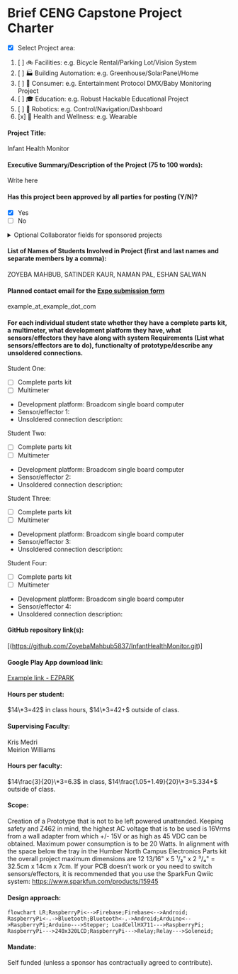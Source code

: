 # Brief CENG Capstone Project Charter
-  [x] Select Project area:
1. [ ] :bike: Facilities: e.g. Bicycle Rental/Parking Lot/Vision System
2. [ ] :factory: Building Automation: e.g. Greenhouse/SolarPanel/Home
3. [ ] :movie_camera: Consumer: e.g. Entertainment Protocol DMX/Baby Monitoring Project
4. [ ] :mortar_board: Education: e.g. Robust Hackable Educational Project
5. [ ] :robot: Robotics: e.g. Control/Navigation/Dashboard
6. [x] :ski: Health and Wellness: e.g. Wearable
####  Project Title: 
Infant Health Monitor

####  Executive Summary/Description of the Project (75 to 100 words): 
Write here

####  Has this project been approved by all parties for posting (Y/N)?
-  [x] Yes
-  [ ] No
<details><summary>Optional Collaborator fields for sponsored projects</summary>

#### Sponsoring Industry and Personnel: 
#### Hours contributed: 
#### Number of full-time employees, year established, private or not-for-profit: 
#### Value of equipment or access to equipment provided: 
#### FAST contribution: 
</details>

####  List of Names of Students Involved in Project (first and last names and separate members by a comma):
ZOYEBA MAHBUB, SATINDER KAUR, NAMAN PAL, ESHAN SALWAN

####  Planned contact email for the [Expo submission form](https://appliedtechnology.humber.ca/shows/past-shows/advanced-manufacturing-projects/advanced-manufacturing-student-submission-form.html)
example_at_example_dot_com

####  For each individual student state whether they have a complete parts kit, a multimeter, what development platform they have, what sensors/effectors they have along with system Requirements (List what sensors/effectors are to do), functionalty of prototype/describe any unsoldered connections.
Student One:
- [ ] Complete parts kit
- [ ] Multimeter
- Development platform: Broadcom single board computer
- Sensor/effector 1:
- Unsoldered connection description:   

Student Two:
- [ ] Complete parts kit
- [ ] Multimeter
- Development platform: Broadcom single board computer
- Sensor/effector 2:
- Unsoldered connection description:   

Student Three:
- [ ] Complete parts kit
- [ ] Multimeter
- Development platform: Broadcom single board computer
- Sensor/effector 3:
- Unsoldered connection description:   

Student Four:
- [ ] Complete parts kit
- [ ] Multimeter
- Development platform: Broadcom single board computer
- Sensor/effector 4:
- Unsoldered connection description:   

####  GitHub repository link(s):
[(https://github.com/ZoyebaMahbub5837/InfantHealthMonitor.git)]

####  Google Play App download link:
[Example link - EZPARK](https://play.google.com/store/apps/details?id=ca.ezlock.it.ezpark&pli=1)

#### Hours per student:
$14\*3=42$ in class hours, $14\*3=42+$ outside of class.

#### Supervising Faculty: 
Kris Medri   
Meirion Williams

####  Hours per faculty: 
$14\frac{3}{20}\*3=6.3$ in class, $14\frac{1.05+1.49}{20}\*3=5.334+$ outside of class.

####  Scope:
Creation of a Prototype that is not to be left powered unattended. Keeping safety and Z462 in mind, the highest AC voltage that is to be used is 16Vrms from a wall adapter from which +/- 15V or as high as 45 VDC can be obtained. Maximum power consumption is to be 20 Watts. In alignment with the space below the tray in the Humber North Campus Electronics Parts kit the overall project maximum dimensions are 12 13/16" x 5 ¹/₂" x 2 ³/₄" = 32.5cm x 14cm x 7cm. If your PCB doesn’t work or you need to switch sensors/effectors, it is recommended that you use the SparkFun Qwiic system: https://www.sparkfun.com/products/15945

####  Design approach:
```mermaid
flowchart LR;RaspberryPi<-->Firebase;Firebase<-->Android;
RaspberryPi<-.->Bluetooth;Bluetooth<-.->Android;Arduino<-->RaspberryPi;Arduino--->Stepper; LoadCellHX711--->RaspberryPi; RaspberryPi--->240x320LCD;RaspberryPi--->Relay;Relay--->Solenoid;
```
####  Mandate: 
Self funded (unless a sponsor has contractually agreed to contribute).
